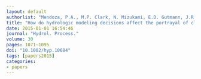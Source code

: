 ```yaml
---
layout: default
authorlist: "Mendoza, P.A., M.P. Clark, N. Mizukami, E.D. Gutmann, J.R. Arnold, L.D. Brekke, and B. Rajagopalan"
title: "How do hydrologic modeling decisions affect the portrayal of climate change impacts?"
date: 2015-01-01 16:54:46
journal: "Hydrol. Process."
volume: 30 
pages: 1071–1095
doi: "10.1002/hyp.10684"
tags: [papers2015]
categories:
- papers
---
```


